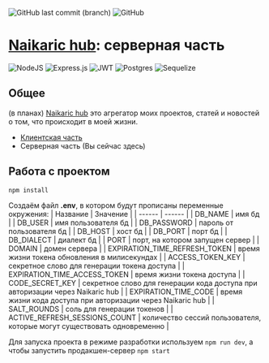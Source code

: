 ![GitHub last commit (branch)](https://img.shields.io/github/last-commit/Naikaric/naikaric-hub-backend/master?style=plastic) ![GitHub](https://img.shields.io/github/license/Naikaric/naikaric-hub-backend)

# [Naikaric hub](http://www.nikitachurilin.ru/): серверная часть
![NodeJS](https://img.shields.io/badge/node.js-6DA55F?style=for-the-badge&logo=node.js&logoColor=white) ![Express.js](https://img.shields.io/badge/express.js-%23404d59.svg?style=for-the-badge&logo=express&logoColor=%2361DAFB) ![JWT](https://img.shields.io/badge/JWT-black?style=for-the-badge&logo=JSON%20web%20tokens) ![Postgres](https://img.shields.io/badge/postgres-%23316192.svg?style=for-the-badge&logo=postgresql&logoColor=white) ![Sequelize](https://img.shields.io/badge/Sequelize-52B0E7?style=for-the-badge&logo=Sequelize&logoColor=white)

## Общее
(в планах) [Naikaric hub](http://www.nikitachurilin.ru/) это агрегатор моих проектов, статей и новостей о том, что происходит в моей жизни.

- [Клиентская часть](https://github.com/Naikaric/naikaric-hub-frontend)
- Серверная часть (Вы сейчас здесь)

## Работа с проектом
```sh
npm install
```

Создаём файл **.env**, в котором будут прописаны переменные окружения:
| Название | Значение |
| ------ | ------ |
| DB_NAME | имя бд |
| DB_USER | имя пользователя бд |
| DB_PASSWORD | пароль от пользователя бд |
| DB_HOST | хост бд |
| DB_PORT | порт бд |
| DB_DIALECT | диалект бд |
| PORT | порт, на котором запущен сервер |
| DOMAIN | домен сервера |
| EXPIRATION_TIME_REFRESH_TOKEN | время жизни токена обновления в милисекундах |
| ACCESS_TOKEN_KEY | секретное слово для генерации токена доступа |
| EXPIRATION_TIME_ACCESS_TOKEN | время жизни токена доступа |
| CODE_SECRET_KEY | секретное слово для генерации кода доступа при авторизации через Naikaric hub |
| EXPIRATION_TIME_CODE | время жизни кода доступа при авторизации через Naikaric hub |
| SALT_ROUNDS | соль для генерации токенов |
| ACTIVE_REFRESH_SESSIONS_COUNT | количество сессий пользователя, которые могут существовать одновременно |

Для запуска проекта в режиме разработки используем `npm run dev`, а чтобы запустить продакшен-сервер `npm start`
